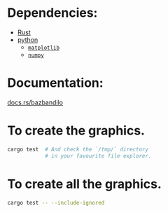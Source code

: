 # Dependencies:

* [Rust](https://rustup.rs/) 
* [python](https://www.python.org/) 
  * [`matplotlib`](https://pypi.org/project/matplotlib/)
  * [`numpy`](https://pypi.org/project/numpy/)

# Documentation:

[docs.rs/bazbandilo](https://docs.rs/bazbandilo/latest/bazbandilo/)

# To create the graphics.

```bash
cargo test  # And check the `/tmp/` directory
            # in your favourite file explorer.
```

# To create **all** the graphics.
```bash
cargo test -- --include-ignored
```
